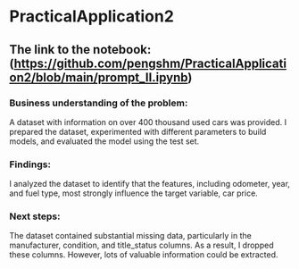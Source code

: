 # PracticalApplication2
## The link to the notebook: (https://github.com/pengshm/PracticalApplication2/blob/main/prompt_II.ipynb)
### Business understanding of the problem:
A dataset with information on over 400 thousand used cars was provided. I prepared the dataset, experimented with different parameters to build models, and evaluated the model using the test set.
### Findings:
I analyzed the dataset to identify that the features, including odometer, year, and fuel type, most strongly influence the target variable, car price. 
### Next steps:
The dataset contained substantial missing data, particularly in the manufacturer, condition, and title_status columns. As a result, I dropped these columns. However, lots of valuable information could be extracted.
